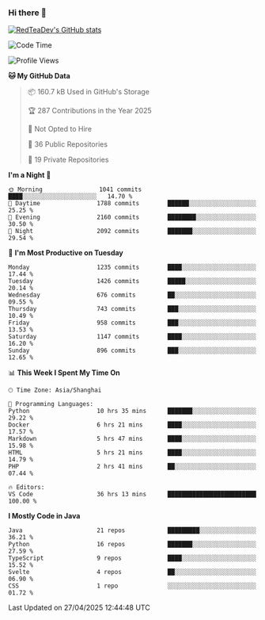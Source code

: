 ### Hi there 👋

<!--
**RedTeaDev/RedTeaDev** is a ✨ _special_ ✨ repository because its `README.md` (this file) appears on your GitHub profile.

Here are some ideas to get you started:

- 🔭 I’m currently working on ...
- 🌱 I’m currently learning ...
- 👯 I’m looking to collaborate on ...
- 🤔 I’m looking for help with ...
- 💬 Ask me about ...
- 📫 How to reach me: ...
- 😄 Pronouns: ...
- ⚡ Fun fact: ...
-->

<!--
[![wakatime](https://wakatime.com/badge/user/6b101ed0-04c0-4490-9283-eb61f2efff96.svg)](https://wakatime.com/@6b101ed0-04c0-4490-9283-eb61f2efff96)
!-->

[![RedTeaDev's GitHub stats](https://github-readme-stats.vercel.app/api?username=RedTeaDev\&include_all_commits=true)](https://github.com/anuraghazra/github-readme-stats)
<!--
[![willianrod's wakatime stats](https://github-readme-stats.vercel.app/api/wakatime?username=RedTeaDev)](https://github.com/anuraghazra/github-readme-stats)
!-->
<!--START_SECTION:waka-->
![Code Time](http://img.shields.io/badge/Code%20Time-3%2C165%20hrs%2058%20mins-blue)

![Profile Views](http://img.shields.io/badge/Profile%20Views-0-blue)

**🐱 My GitHub Data** 

> 📦 160.7 kB Used in GitHub's Storage 
 > 
> 🏆 287 Contributions in the Year 2025
 > 
> 🚫 Not Opted to Hire
 > 
> 📜 36 Public Repositories 
 > 
> 🔑 19 Private Repositories 
 > 
**I'm a Night 🦉** 

```text
🌞 Morning                1041 commits        ████░░░░░░░░░░░░░░░░░░░░░   14.70 % 
🌆 Daytime                1788 commits        ██████░░░░░░░░░░░░░░░░░░░   25.25 % 
🌃 Evening                2160 commits        ████████░░░░░░░░░░░░░░░░░   30.50 % 
🌙 Night                  2092 commits        ███████░░░░░░░░░░░░░░░░░░   29.54 % 
```
📅 **I'm Most Productive on Tuesday** 

```text
Monday                   1235 commits        ████░░░░░░░░░░░░░░░░░░░░░   17.44 % 
Tuesday                  1426 commits        █████░░░░░░░░░░░░░░░░░░░░   20.14 % 
Wednesday                676 commits         ██░░░░░░░░░░░░░░░░░░░░░░░   09.55 % 
Thursday                 743 commits         ███░░░░░░░░░░░░░░░░░░░░░░   10.49 % 
Friday                   958 commits         ███░░░░░░░░░░░░░░░░░░░░░░   13.53 % 
Saturday                 1147 commits        ████░░░░░░░░░░░░░░░░░░░░░   16.20 % 
Sunday                   896 commits         ███░░░░░░░░░░░░░░░░░░░░░░   12.65 % 
```


📊 **This Week I Spent My Time On** 

```text
🕑︎ Time Zone: Asia/Shanghai

💬 Programming Languages: 
Python                   10 hrs 35 mins      ███████░░░░░░░░░░░░░░░░░░   29.22 % 
Docker                   6 hrs 21 mins       ████░░░░░░░░░░░░░░░░░░░░░   17.57 % 
Markdown                 5 hrs 47 mins       ████░░░░░░░░░░░░░░░░░░░░░   15.98 % 
HTML                     5 hrs 21 mins       ████░░░░░░░░░░░░░░░░░░░░░   14.79 % 
PHP                      2 hrs 41 mins       ██░░░░░░░░░░░░░░░░░░░░░░░   07.44 % 

🔥 Editors: 
VS Code                  36 hrs 13 mins      █████████████████████████   100.00 % 
```

**I Mostly Code in Java** 

```text
Java                     21 repos            █████████░░░░░░░░░░░░░░░░   36.21 % 
Python                   16 repos            ███████░░░░░░░░░░░░░░░░░░   27.59 % 
TypeScript               9 repos             ████░░░░░░░░░░░░░░░░░░░░░   15.52 % 
Svelte                   4 repos             ██░░░░░░░░░░░░░░░░░░░░░░░   06.90 % 
CSS                      1 repo              ░░░░░░░░░░░░░░░░░░░░░░░░░   01.72 % 
```




 Last Updated on 27/04/2025 12:44:48 UTC
<!--END_SECTION:waka-->


